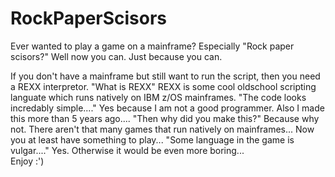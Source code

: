 # RockPaperScisors
Ever wanted to play a game on a mainframe? Especially "Rock paper scisors?"  Well now you can. Just because you can.

If you don't have a mainframe but still want to run the script, then you need a REXX interpretor. 
"What is REXX"  REXX is some cool oldschool scripting languate which runs natively on IBM z/OS mainframes.
"The code looks incredably simple...."  Yes because I am not a good programmer. Also I made this more than 5 years ago....
"Then why did you make this?" Because why not. There aren't that many games that run natively on mainframes... Now you at least have something to play...
"Some language in the game is vulgar...." Yes. Otherwise it would be even more boring...
\
Enjoy :')
